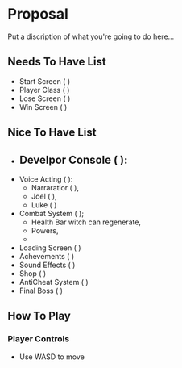 # Proposal

Put a discription of what you're going to do here...

## Needs To Have List

- Start Screen ( )
- Player Class ( )
- Lose Screen ( )
- Win Screen ( )

## Nice To Have List

- Develpor Console ( ):
    - 
- Voice Acting ( ):
    - Narraratior ( ),
    - Joel ( ),
    - Luke ( )
- Combat System ( );
    - Health Bar witch can regenerate,
    - Powers,
    - 
- Loading Screen ( )
- Achevements ( )
- Sound Effects ( )
- Shop ( )
- AntiCheat System ( )
- Final Boss ( )

## How To Play
### Player Controls 
- Use WASD to move
